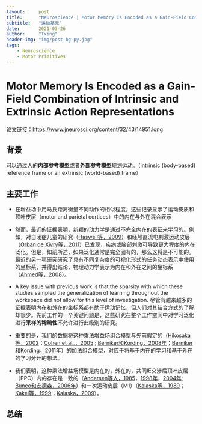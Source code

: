 ```yaml
---
layout:     post
title:      "Neuroscience | Motor Memory Is Encoded as a Gain-Field Combination of Intrinsic and Extrinsic Action Representations"
subtitle:   "运动基元"
date:       2021-03-26
author:     "Txing"
header-img: "img/post-bg-py.jpg"
tags:
    - Neuroscience
    - Motor Primitives
---
```


# Motor Memory Is Encoded as a Gain-Field Combination of Intrinsic and Extrinsic Action Representations

论文链接：https://www.jneurosci.org/content/32/43/14951.long

## 背景

可以通过人的**内部参考模型**或者**外部参考模型**规划运动。（intrinsic (body-based) reference frame or an extrinsic (world-based) frame）



## 主要工作

- 在增益场中用马氏距离衡量不同动作的相似程度，这些记录显示了运动皮质和顶叶皮层（motor and parietal cortices）中的内在与外在混合表示


- 然而，最近的证据表明，新颖的动力学是通过不完全内在的表征来学习的。例如，对自闭症儿童的研究（[Haswell等，2009](https://www.jneurosci.org/content/32/43/14951.long#ref-27)）和经颅直流电刺激运动皮层（[Orban de Xivry等，2011](https://www.jneurosci.org/content/32/43/14951.long#ref-44)）已发现，疾病或脑部刺激可导致更大程度的内在泛化。但是，如前所述，如果泛化通常是完全固有的，那么这将是不可能的。最近的另一项研究研究了具有不同复杂度的可视化形式的任务动态表示中使用的坐标系，并得出结论，物理动力学表示为内在和外在之间的坐标系（[Ahmed等，2008](https://www.jneurosci.org/content/32/43/14951.long#ref-1)）。
- A key issue with previous work is that the sparsity with which these studies sampled the generalization of learning throughout the workspace did not allow for this level of investigation. 尽管有越来越多的证据表明内在和外在的坐标系都有助于运动记忆，但人们对其结合方式的了解却很少。先前工作的一个关键问题是，这些研究在整个工作空间中对学习泛化进行**采样的稀疏性**不允许进行此级别的研究。

- 重要的是，我们的数据将这种乘法增益场组合模型与先前假定的（[Hikosaka等，2002](https://www.jneurosci.org/content/32/43/14951.long#ref-29)；[Cohen et al。，2005](https://www.jneurosci.org/content/32/43/14951.long#ref-16) ; [Berniker和Kording，2008年](https://www.jneurosci.org/content/32/43/14951.long#ref-10)；[Berniker和Kording，2011年](https://www.jneurosci.org/content/32/43/14951.long#ref-11)）的加法组合模型，对应于将基于内在的学习和基于外在的学习分开的想法。
- 我们表明，这种乘法增益场模型是内在的，外在的，共同IE交涉后顶叶皮层（PPC）内的存在是一致的（[Andersen等人，1985](https://www.jneurosci.org/content/32/43/14951.long#ref-4)，[1998年](https://www.jneurosci.org/content/32/43/14951.long#ref-5)，[2004年](https://www.jneurosci.org/content/32/43/14951.long#ref-6); [Buneo和安德森，2006年](https://www.jneurosci.org/content/32/43/14951.long#ref-13)）和一次运动皮层（M1）（[Kalaska等，1989](https://www.jneurosci.org/content/32/43/14951.long#ref-35)；[Kakei等，1999](https://www.jneurosci.org/content/32/43/14951.long#ref-32)；[Kalaska，2009](https://www.jneurosci.org/content/32/43/14951.long#ref-34)）。

## 总结



